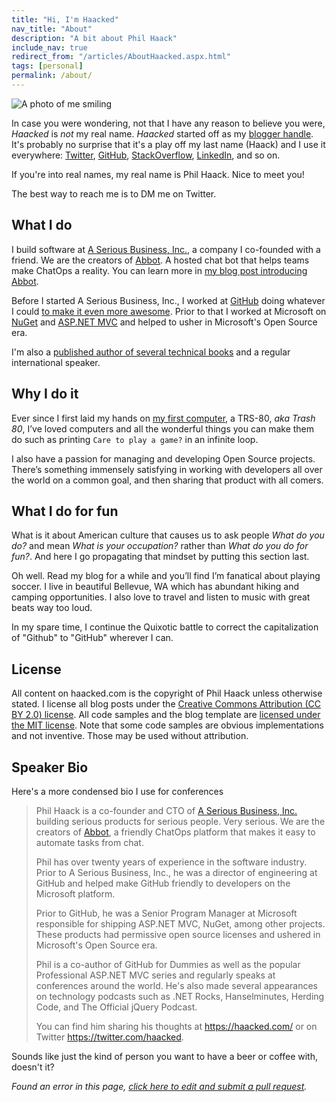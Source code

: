```yaml
---
title: "Hi, I'm Haacked"
nav_title: "About"
description: "A bit about Phil Haack"
include_nav: true
redirect_from: "/articles/AboutHaacked.aspx.html"
tags: [personal]
permalink: /about/
---
```


<img src="https://user-images.githubusercontent.com/19977/108404639-f3124b80-71d4-11eb-925e-1de429de32e4.jpg" class="profile" title="A photo of me at Lummi Island" alt="A photo of me smiling" />

In case you were wondering, not that I have any reason to believe you were, *Haacked* is *not* my real name. _Haacked_ started off as my [blogger handle](https://haacked.com/archive/2005/03/12/what-is-your-blogger-handle.aspx "What’s your blogger handle?"). It's probably no surprise that it's a play off my last name (Haack) and I use it everywhere: [Twitter](https://twitter.com/haacked), [GitHub](https://github.com/haacked), [StackOverflow](https://stackoverflow.com/users/598/haacked), [LinkedIn](https://www.linkedin.com/in/haacked/), and so on.

If you're into real names, my real name is Phil Haack. Nice to meet you!

The best way to reach me is to DM me on Twitter.

## What I do

I build software at [A Serious Business, Inc.](https://www.aseriousbusiness.com/), a company I co-founded with a friend. We are the creators of [Abbot](https://ab.bot/). A hosted chat bot that helps teams make ChatOps a reality. You can learn more in [my blog post introducing Abbot](https://haacked.com/archive/2021/02/11/introducing-abbot/).

Before I started A Serious Business, Inc., I worked at [GitHub](http://github.com/) doing whatever I could [to make it even more awesome](https://haacked.com/archive/2018/12/18/leaving-github/). Prior to that I worked at Microsoft on [NuGet](http://nuget.org) and [ASP.NET MVC](https://www.asp.net/mvc) and helped to usher in Microsoft's Open Source era.

I'm also a [published author of several technical books](https://www.amazon.com/Phil-Haack/e/B005G0TNRU/ref=sr_ntt_srch_lnk_1?qid=1546924429&sr=8-1) and a regular international speaker.

## Why I do it

Ever since I first laid my hands on [my first computer](https://haacked.com/archive/2005/06/06/my-first-computer.aspx "This was my first computer"), a TRS-80, *aka Trash 80*, I’ve loved computers and all the wonderful things you can make them do such as printing `Care to play a game?` in an infinite loop.

I also have a passion for managing and developing Open Source projects. There’s something immensely satisfying in working with developers all over the world on a common goal, and then sharing that product with all comers.

## What I do for fun

What is it about American culture that causes us to ask people *What do you do?* and mean *What is your occupation?* rather than *What do you do for fun?*. And here I go propagating that mindset by putting this section last.

Oh well. Read my blog for a while and you’ll find I’m fanatical about playing soccer. I live in beautiful Bellevue, WA which has abundant hiking and camping opportunities. I also love to travel and listen to music with great beats way too loud.

In my spare time, I continue the Quixotic battle to correct the capitalization of "Github" to "GitHub" wherever I can.

## License

All content on haacked.com is the copyright of Phil Haack unless otherwise stated. I license all blog posts under the [Creative Commons Attribution (CC BY 2.0) license](https://creativecommons.org/licenses/by/2.0/). All code samples and the blog template are [licensed under the MIT license](https://opensource.org/licenses/MIT). Note that some code samples are obvious implementations and not inventive. Those may be used without attribution.

## Speaker Bio

Here's a more condensed bio I use for conferences

> Phil Haack is a co-founder and CTO of [A Serious Business, Inc.](https://www.aseriousbusiness.com/) building serious products for serious people. Very serious. We are the creators of [Abbot](https://ab.bot/), a friendly ChatOps platform that makes it easy to automate tasks from chat. 
>
> Phil has over twenty years of experience in the software industry. Prior to A Serious Business, Inc., he was a director of engineering at GitHub and helped make GitHub friendly to developers on the Microsoft platform.
>
> Prior to GitHub, he was a Senior Program Manager at Microsoft responsible for shipping ASP.NET MVC, NuGet, among other projects. These products had permissive open source licenses and ushered in Microsoft's Open Source era.
> 
> Phil is a co-author of GitHub for Dummies as well as the popular Professional ASP.NET MVC series and regularly speaks at conferences around the world. He's also made several appearances on technology podcasts such as .NET Rocks, Hanselminutes, Herding Code, and The Official jQuery Podcast.
>
> You can find him sharing his thoughts at https://haacked.com/ or on Twitter https://twitter.com/haacked.

Sounds like just the kind of person you want to have a beer or coffee with, doesn't it?

_Found an error in this page, [click here to edit and submit a pull request](https://github.com/haacked/haacked.com/edit/main/pages/about.md)._

